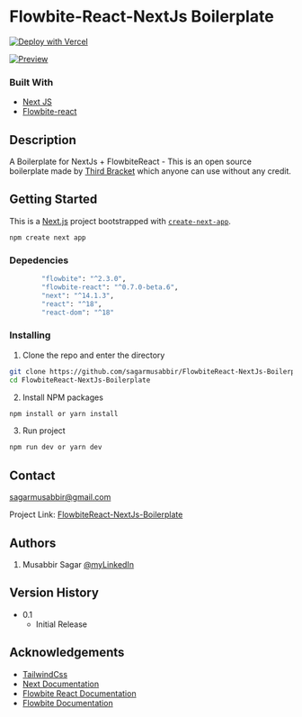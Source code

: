 # Flowbite-React-NextJs Boilerplate

<!-- ### Deploy Preview [![Netlify Status](https://api.netlify.com/api/v1/badges/86293abd-0f1a-4a20-ac49-d9b07610d9a0/deploy-status)](https://app.netlify.com/sites/flowbite-react-nextjs-boilerplate/deploys) -->

<a href="https://vercel.com/new/clone?repository-url=https%3A%2F%2Fgithub.com%2Fsagarmusabbir%2Fnomad-flowbite-react-next-starter%2F&project-name=nomad-flowbite-react-next-starter&repository-name=nomad-flowbite-react-next-starter&demo-title=nomad-flowbite-react-next-starter&demo-description=Nomad%20Next.js%20%2B%20FlowbiteReact%20%2B%20TypeScript%20starter%20template&demo-url=https%3A%2F%2Fnomad-flowbite-react-next-starter.vercel.app%2F&demo-image=https%3A%2F%2Fraw.githubusercontent.com%2Fsagarmusabbir%2Fnomad-flowbite-react-next-starter%2Fmain%2Fpublic%2Fsssmall.png"><img src="https://vercel.com/button" alt="Deploy with Vercel"/></a>

[![Preview](https://raw.githubusercontent.com/sagarmusabbir/nomad-flowbite-react-next-starter/main/public/sssmall.png)](https://nomad-flowbite-react-next-starter.vercel.app/)

### Built With

- [Next JS](https://nextjs.org/)
- [Flowbite-react](https://www.flowbite-react.com/)

## Description

A Boilerplate for NextJs + FlowbiteReact - This is an open source boilerplate made by [Third Bracket](https://www.thirdbracket.co.uk/) which anyone can use without any credit.

## Getting Started

This is a [Next.js](https://nextjs.org/) project bootstrapped with [`create-next-app`](https://github.com/vercel/next.js/tree/canary/packages/create-next-app).

```
npm create next app
```

### Depedencies

```bash
        "flowbite": "^2.3.0",
        "flowbite-react": "^0.7.0-beta.6",
        "next": "^14.1.3",
        "react": "^18",
        "react-dom": "^18"
```

### Installing

1. Clone the repo and enter the directory

```sh
git clone https://github.com/sagarmusabbir/FlowbiteReact-NextJs-Boilerplate.git
cd FlowbiteReact-NextJs-Boilerplate
```

2. Install NPM packages

```sh
npm install or yarn install
```

3. Run project

```sh
npm run dev or yarn dev
```

## Contact

sagarmusabbir@gmail.com

Project Link: [FlowbiteReact-NextJs-Boilerplate](https://github.com/sagarmusabbir/FlowbiteReact-NextJs-Boilerplate)

## Authors

1. Musabbir Sagar [@myLinkedIn](https://www.linkedin.com/in/musabbirsagar/)

## Version History

- 0.1
  - Initial Release

<!-- ## License

This project is licensed under the [Name] License - see the LICENSE.md file for details -->

## Acknowledgements

- [TailwindCss](https://www.tailwindcss.com)
- [Next Documentation](https://nextjs.org/docs)
- [Flowbite React Documentation](https://www.flowbite-react.com/docs/getting-started/introduction)
- [Flowbite Documentation](https://flowbite.com/docs/getting-started/introduction/)
